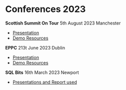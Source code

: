 # Conferences 2023

**Scottish Summit On Tour** 5th August 2023 Manchester

- [Presentation](./2023-08-05%20Scottish%20Summit%20On%20Tour/)
- [Demo Resources](../DemoData/Strava%20Demo/)

**EPPC** 213t June 2023 Dublin

- [Presentation](./2023-06-21%20EPPC/)
- [Demo Resources](../DemoData/Strava%20Demo/)

**SQL Bits** 16th March 2023 Newport

- [Presentations and Report used](./2023-03-16%20SQLBits/)
